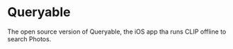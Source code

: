 # Queryable
The open source version of Queryable, the iOS app tha runs CLIP offline to search Photos.
